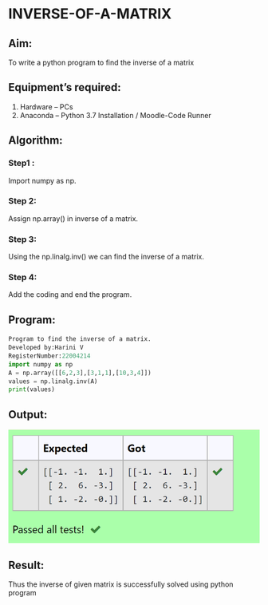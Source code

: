 # INVERSE-OF-A-MATRIX
## Aim:
To write a python program to find the inverse of a matrix
## Equipment’s required:
1. 	Hardware – PCs
2. 	Anaconda – Python 3.7 Installation / Moodle-Code Runner
## Algorithm:
### Step1 : 
Import numpy as np.
### Step 2: 
Assign np.array() in inverse of a matrix.
### Step 3: 
Using the np.linalg.inv() we can find the inverse of a matrix.
### Step 4: 
Add the coding and end the program.

## Program:
```python 
Program to find the inverse of a matrix.
Developed by:Harini V
RegisterNumber:22004214
import numpy as np
A = np.array([[6,2,3],[3,1,1],[10,3,4]])
values = np.linalg.inv(A)
print(values)
```
## Output:
![OUTPUT](output%20(1).png)
## Result:
Thus the inverse of given matrix is successfully solved using python program

